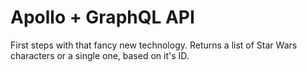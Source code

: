 # Apollo + GraphQL API

First steps with that fancy new technology. Returns a list of Star Wars characters or a single one, based on it's ID.
